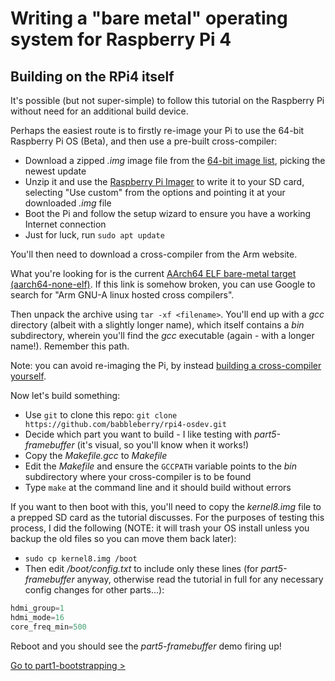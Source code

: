 Writing a "bare metal" operating system for Raspberry Pi 4
==========================================================

Building on the RPi4 itself
---------------------------

It's possible (but not super-simple) to follow this tutorial on the Raspberry Pi without need for an additional build device.

Perhaps the easiest route is to firstly re-image your Pi to use the 64-bit Raspberry Pi OS (Beta), and then use a pre-built cross-compiler:

 * Download a zipped _.img_ image file from the [64-bit image list](https://downloads.raspberrypi.org/raspios_arm64/images/), picking the newest update
 * Unzip it and use the [Raspberry Pi Imager](https://www.raspberrypi.org/software/) to write it to your SD card, selecting "Use custom" from the options and pointing it at your downloaded _.img_ file
 * Boot the Pi and follow the setup wizard to ensure you have a working Internet connection
 * Just for luck, run `sudo apt update`

You'll then need to download a cross-compiler from the Arm website.

What you're looking for is the current [AArch64 ELF bare-metal target (aarch64-none-elf)](https://developer.arm.com/-/media/Files/downloads/gnu-a/10.2-2020.11/binrel/gcc-arm-10.2-2020.11-aarch64-aarch64-none-elf.tar.xz). If this link is somehow broken, you can use Google to search for "Arm GNU-A linux hosted cross compilers".

Then unpack the archive using `tar -xf <filename>`. You'll end up with a _gcc_ directory (albeit with a slightly longer name), which itself contains a _bin_ subdirectory, wherein you'll find the _gcc_ executable (again - with a longer name!). Remember this path.

Note: you can avoid re-imaging the Pi, by instead [building a cross-compiler yourself](https://wiki.osdev.org/GCC_Cross-Compiler).

Now let's build something:

 * Use `git` to clone this repo: `git clone https://github.com/babbleberry/rpi4-osdev.git`
 * Decide which part you want to build - I like testing with _part5-framebuffer_ (it's visual, so you'll know when it works!)
 * Copy the _Makefile.gcc_ to _Makefile_
 * Edit the _Makefile_ and ensure the `GCCPATH` variable points to the _bin_ subdirectory where your cross-compiler is to be found
 * Type `make` at the command line and it should build without errors

If you want to then boot with this, you'll need to copy the _kernel8.img_ file to a prepped SD card as the tutorial discusses. For the purposes of testing this process, I did the following (NOTE: it will trash your OS install unless you backup the old files so you can move them back later):

 * `sudo cp kernel8.img /boot`
 * Then edit _/boot/config.txt_ to include only these lines (for _part5-framebuffer_ anyway, otherwise read the tutorial in full for any necessary config changes for other parts...):

```c
hdmi_group=1
hdmi_mode=16
core_freq_min=500
```

Reboot and you should see the _part5-framebuffer_ demo firing up!

[Go to part1-bootstrapping >](./part1-bootstrapping/)
